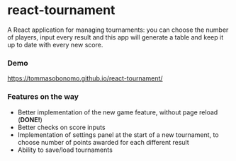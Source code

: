 # react-tournament
A React application for managing tournaments: you can choose the number of players, input every result and this app will generate a table and keep it up to date with every new score.

### Demo

https://tommasobonomo.github.io/react-tournament/

### Features on the way

- Better implementation of the new game feature, without page reload (**DONE!**)
- Better checks on score inputs
- Implementation of settings panel at the start of a new tournament, to choose number of points awarded for each different result
- Ability to save/load tournaments
